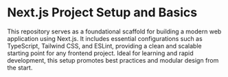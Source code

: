 # Next.js Project Setup and Basics

This repository serves as a foundational scaffold for building a modern web application using Next.js. It includes essential configurations such as TypeScript, Tailwind CSS, and ESLint, providing a clean and scalable starting point for any frontend project. Ideal for learning and rapid development, this setup promotes best practices and modular design from the start.

